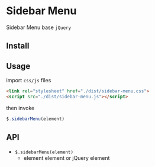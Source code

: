 # Sidebar Menu

Sidebar Menu base `jQuery`

## Install

## Usage

import `css/js` files

```html
<link rel="stylesheet" href="./dist/sidebar-menu.css">
<script src="./dist/sidebar-menu.js"></script>
```

then invoke

```js
$.sidebarMenu(element)
```

## API

- `$.sidebarMenu(element)`
  - element element or jQuery element

